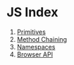 # JS Index


1. [Primitives](./primitives.md)
1. [Method Chaining](./chaining.md)
1. [Namespaces](./namespaces.md)
1. [Browser API](./browser-api.md)
